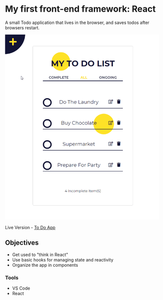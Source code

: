 # My first front-end framework: React

 A small Todo application that lives in the browser, and saves todos after browsers restart.

![Demo](public/todo_list.gif)

Live Version - [To Do App](https://todo-app-by-react.netlify.app)


## Objectives

- Get used to "think in React"
- Use basic hooks for managing state and reactivity
- Organize the app in components



### Tools

- VS Code
- React